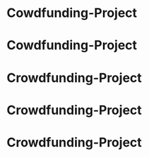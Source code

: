 # Cowdfunding-Project
# Cowdfunding-Project
# Crowdfunding-Project
# Crowdfunding-Project
# Crowdfunding-Project
